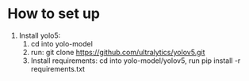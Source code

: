 # How to set up
1. Install yolo5:
    1. cd into yolo-model
    2. run: git clone https://github.com/ultralytics/yolov5.git
    3. Install requirements: cd into yolo-model/yolov5, run pip install -r requirements.txt
